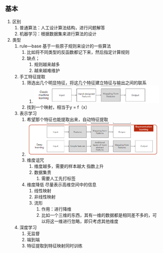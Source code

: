 ## 基本

1. 区别
    1. 普通算法：人工设计算法结构，进行问题解答 
    2. 机器学习：根据数据集来进行算法的设计
2. 类型
    1. rule—base 基于一些原子规则来设计的一些算法
        1. 比如将不同类型的反函数都记下来，然后指定计算规则
        2. 缺点；
            1. 规则越来越多
            2. 越来越难维护
    2. 手工特征提取
        1. 筛选出几个明显特征，将这几个特征建立特征与输出之间的联系
            1. ![image-20231115192938822](./res/01.概述.assets/image-20231115192938822.png)
        2. 找到一个映射，相当于y = f（x）
    3. 表示学习
        1. 希望那个特征也能提取出来，自动特征提取
        2. ![image-20231115193044536](./res/01.概述.assets/image-20231115193044536.png)
        3. 维度诅咒
            1. 维度越多，需要的样本越大 指数上升
            2. 数据集贵
                1. 需要人工先打标签
        4. 维度降低 尽量表示高维空间中的信息
            1. 线性映射
            2. 非线性映射
            3. 流形
                1. 作用：进行降维
                2. 比如一个三维的东西，其有一维的数据都是相同差不多的，可以将这一维进行忽略，即只考虑其他维度
    4. 深度学习
        1. 无监督
        2. 端到端
        3. 特征提取到特征映射同时训练